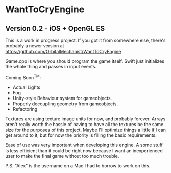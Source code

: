 #  WantToCryEngine
## Version 0.2 - iOS + OpenGL ES

This is a work in progress project. If you got it from somewhere else, there's
probably a newer version at https://github.com/OrbitalMechanist/WantToCryEngine

Game.cpp is where you should program the game itself.
Swift just initializes the whole thing and passes in input events.

Coming Soon<sup>TM</sup>:
- Actual Lights
- Fog
- Unity-style Behaviour system for gameobjects.
- Properly decoupling geometry from gameobjects.
- Refactoring

Textures are using texture image units for now, and probably forever.
Arrays aren't really worth the hassle of having to have all the textures
be the same size for the purposes of this project.
Maybe I'll optimize things a little if I can get around to it, but for now
the priority is filling the basic requirements.

Ease of use was very important when developing this engine. A some stuff is
less efficient than it could be right now because I want an inexperienced
user to make the final game without too much trouble.

P.S. "Alex" is the username on a Mac I had to borrow to work on this.

